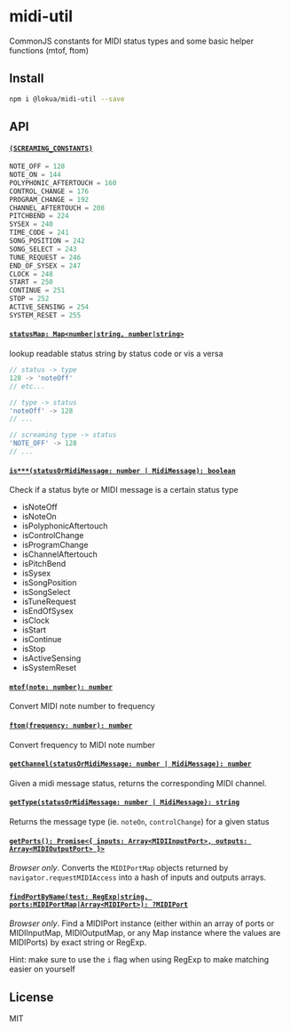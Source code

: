 # midi-util

CommonJS constants for MIDI status types and some basic helper functions (mtof,
ftom)

## Install

```sh
npm i @lokua/midi-util --save
```

## API

#### [`(SCREAMING_CONSTANTS)`](#screamingConstants)

```js
NOTE_OFF = 128
NOTE_ON = 144
POLYPHONIC_AFTERTOUCH = 160
CONTROL_CHANGE = 176
PROGRAM_CHANGE = 192
CHANNEL_AFTERTOUCH = 208
PITCHBEND = 224
SYSEX = 240
TIME_CODE = 241
SONG_POSITION = 242
SONG_SELECT = 243
TUNE_REQUEST = 246
END_OF_SYSEX = 247
CLOCK = 248
START = 250
CONTINUE = 251
STOP = 252
ACTIVE_SENSING = 254
SYSTEM_RESET = 255
```

#### [`statusMap: Map<number|string, number|string>`](#statusMap)

lookup readable status string by status code or vis a versa

```js
// status -> type
128 -> 'noteOff'
// etc...

// type -> status
'noteOff' -> 128
// ...

// screaming type -> status
'NOTE_OFF' -> 128
// ...
```

#### [`is***(statusOrMidiMessage: number | MidiMessage): boolean`](#is)

Check if a status byte or MIDI message is a certain status type

- isNoteOff
- isNoteOn
- isPolyphonicAftertouch
- isControlChange
- isProgramChange
- isChannelAftertouch
- isPitchBend
- isSysex
- isSongPosition
- isSongSelect
- isTuneRequest
- isEndOfSysex
- isClock
- isStart
- isContinue
- isStop
- isActiveSensing
- isSystemReset

#### [`mtof(note: number): number`](#mtof)

Convert MIDI note number to frequency

#### [`ftom(frequency: number): number`](#mtof)

Convert frequency to MIDI note number

#### [`getChannel(statusOrMidiMessage: number | MidiMessage): number`](#getChannel)

Given a midi message status, returns the corresponding MIDI channel.

#### [`getType(statusOrMidiMessage: number | MidiMessage): string`](#getType)

Returns the message type (ie. `noteOn`, `controlChange`) for a given status

#### [`getPorts(): Promise<{ inputs: Array<MIDIInputPort>, outputs: Array<MIDIOutputPort> }>`](#getPorts)

_Browser only_. Converts the `MIDIPortMap` objects returned by
`navigator.requestMIDIAccess` into a hash of inputs and outputs arrays.

#### [`findPortByName(test: RegExp|string, ports:MIDIPortMap|Array<MIDIPort>): ?MIDIPort`](#findPortByName)

_Browser only_. Find a MIDIPort instance (either within an array of ports or
MIDIInputMap, MIDIOutputMap, or any Map instance where the values are MIDIPorts)
by exact string or RegExp.

Hint: make sure to use the `i` flag when using RegExp to make matching easier on
yourself

## License

MIT
